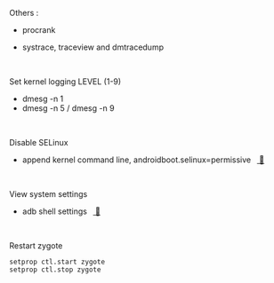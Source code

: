 Others :

  - procrank

  - systrace, traceview and dmtracedump

 <br/>

Set kernel logging LEVEL (1-9)

  - dmesg -n 1
  - dmesg -n 5 / dmesg -n 9

<br/>

Disable SELinux

  - append kernel command line, androidboot.selinux=permissive  &ensp;[ 🔗 ](./DON-T-MERGE-disable-sepolicy.patch)


<br/>

View system settings

  - adb shell settings  &ensp;[ 🔗 ](https://adbinstaller.com/commands/adb-shell-settings-5b670d5ee7958178a2955536)



<br/>

Restart zygote

  ```
  setprop ctl.start zygote
  setprop ctl.stop zygote
  ```
